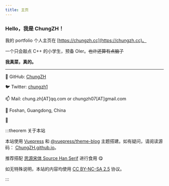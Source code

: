 ```yaml
---
title: 主页
---
```


### Hello，我是 ChungZH！

我的 portfolio 个人主页在 [https://chungzh.cc](https://chungzh.cc)。

一个只会敲点 C++ 的小学生，预备 OIer。~~也许还算有点脑子~~

**我真菜，真的。**

<GetStarted/>

---

🐙 GitHub: [ChungZH](https://github.com/ChungZH)

🐦 Twitter: [chungzh1](https://twitter.com/chungzh1)

📫 Mail: chung.zh[AT]qq.com or chungzh07[AT]gmail.com

📍 Foshan, Guangdong, China

💪


:::theorem 关于本站

本站使用 [Vuepress](https://github.com/vuejs/vuepress) 和 [@vuepress/theme-blog](https://github.com/vuepressjs/vuepress-theme-blog/) 主题搭建。如有疑问，请阅读源码： [ChungZH.github.io](https://github.com/ChungZH/ChungZH.github.io)。

推荐搭配 [思源宋体 Source Han Serif](https://github.com/adobe-fonts/source-han-serif) 进行食用 😋

如无特殊说明，本站的内容均使用 [CC BY-NC-SA 2.5](https://creativecommons.org/licenses/by-nc-sa/2.5/cn/) 协议。

:::


<Donate/>